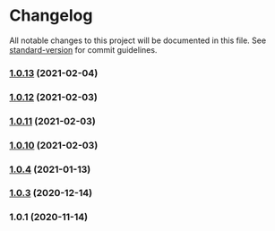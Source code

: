 # Changelog

All notable changes to this project will be documented in this file. See [standard-version](https://github.com/conventional-changelog/standard-version) for commit guidelines.

### [1.0.13](https://github.com/beuthbot/bhtbot_botlibrary/compare/v1.0.12...v1.0.13) (2021-02-04)

### [1.0.12](https://github.com/beuthbot/bhtbot_botlibrary/compare/v1.0.11...v1.0.12) (2021-02-03)

### [1.0.11](https://github.com/beuthbot/bhtbot_botlibrary/compare/v1.0.10...v1.0.11) (2021-02-03)

### [1.0.10](https://github.com/beuthbot/bhtbot_botlibrary/compare/v1.0.9...v1.0.10) (2021-02-03)

### [1.0.4](https://github.com/beuthbot/bhtbot_botlibrary/compare/v1.0.3...v1.0.4) (2021-01-13)

### [1.0.3](https://github.com/beuthbot/bhtbot_botlibrary/compare/v1.0.2...v1.0.3) (2020-12-14)

### 1.0.1 (2020-11-14)
